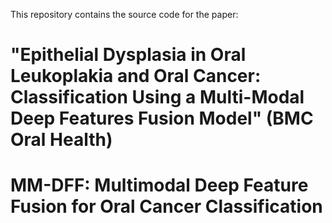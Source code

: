 
This repository contains the source code for the paper: 
# "Epithelial Dysplasia in Oral Leukoplakia and Oral Cancer: Classification Using a Multi-Modal Deep Features Fusion Model" (BMC Oral Health)
# MM-DFF: Multimodal Deep Feature Fusion for Oral Cancer Classification

